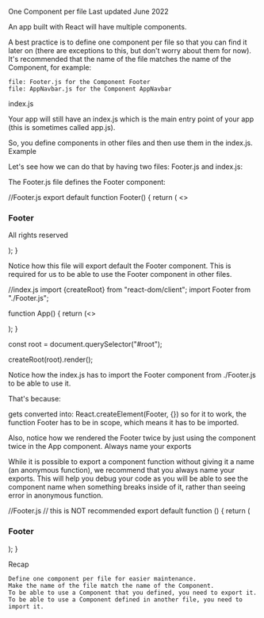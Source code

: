 One Component per file
Last updated June 2022

An app built with React will have multiple components.

A best practice is to define one component per file so that you can find it later on (there are exceptions to this, but don't worry about them for now).
It's recommended that the name of the file matches the name of the Component, for example:

    file: Footer.js for the Component Footer
    file: AppNavbar.js for the Component AppNavbar

index.js

Your app will still have an index.js which is the main entry point of your app (this is sometimes called app.js).

So, you define components in other files and then use them in the index.js.
Example

Let's see how we can do that by having two files: Footer.js and index.js:

The Footer.js file defines the Footer component:

//Footer.js
export default function Footer() {
return (
<>
<h3>Footer</h3>
<p>All rights reserved</p>
</>
);
}

Notice how this file will export default the Footer component.
This is required for us to be able to use the Footer component in other files.

//index.js
import {createRoot} from "react-dom/client";
import Footer from "./Footer.js";

function App() {
return (<>
<Footer />
<Footer />
</>);
}

const root = document.querySelector("#root");

createRoot(root).render(<App />);

Notice how the index.js has to import the Footer component from ./Footer.js to be able to use it.

That's because: <Footer /> gets converted into: React.createElement(Footer, {}) so for it to work, the function Footer has to be in scope, which means it has to be imported.

Also, notice how we rendered the Footer twice by just using the component twice in the App component.
Always name your exports

While it is possible to export a component function without giving it a name (an anonymous function), we recommend that you always name your exports. This will help you debug your code as you will be able to see the component name when something breaks inside of it, rather than seeing error in anonymous function.

//Footer.js
// this is NOT recommended
export default function () {
return (
<h3>Footer</h3>
);
}

Recap

    Define one component per file for easier maintenance.
    Make the name of the file match the name of the Component.
    To be able to use a Component that you defined, you need to export it.
    To be able to use a Component defined in another file, you need to import it.
